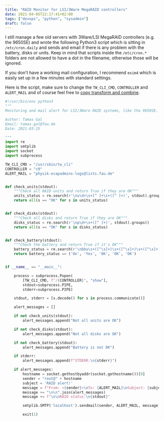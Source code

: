 ```yaml
---
title: "RAID Monitor for LSI/3Ware MegaRAID controllers"
date: 2021-04-05T22:17:41+02:00
tags: ["devops", "python", "sysadmin"]
draft: false
---
```


I still manage a few old servers with 3Ware/LSI MegaRAID controllers (e.g. the 9650SE)
and wrote
the following Python3 script which is sitting in `/etc/cron.daily` and sends
and email if there is any problem with the battery, disks or units.
Keep in mind that scripts inside the `/etc/cron.*` folders are not allowed
to have a dot in the filename, otherwise those will be ignored.

If you don't have a working mail configuration, I recommend `exim4` which is
easily set up in a few minutes with standard settings.

Here is the script, make sure to change the `TW_CLI_CMD`, `CONTROLLER` and
`ALERT_MAIL` and of course feel free to [copy transform and combine](https://www.youtube.com/watch?v=nJPERZDfyWc).

```python
#!/usr/bin/env python3
"""
Monitoring and mail alert for LSI/3Ware RAID systems, like the 9650SE.

Author: Tamas Gal
Email: tamas.gal@fau.de
Date: 2021-03-25

"""
import re
import smtplib
import socket
import subprocess

TW_CLI_CMD = "/usr/sbin/tw_cli"
CONTROLLER = "c0"
ALERT_MAIL = "physik-ecapadmins-logs@lists.fau.de"


def check_units(stdout):
    """Check all RAID units and return True if they are OK"""
    units_status = re.search(r'\nu\d+\s+[^ ]+\s+([^ ]+)', stdout).groups()
    return all(s == "OK" for s in units_status)


def check_disks(stdout):
    """Check all disks and return True if they are OK"""
    disks_status = re.search(r'\np\d+\s+([^ ]+)', stdout).groups()
    return all(s == "OK" for s in disks_status)


def check_battery(stdout):
    """Check the battery and return True if it's OK"""
    battery_status = re.search(r'\nbbu\s+([^\s]+)\s+([^\s]+)\s+([^\s]+)\s+([^\s]+)\s+([^\s]+)', stdout).groups()
    return battery_status == ('On', 'Yes', 'OK', 'OK', 'OK')


if __name__ == "__main__":

    process = subprocess.Popen(
        [TW_CLI_CMD, f"/{CONTROLLER}", "show"],
        stdout=subprocess.PIPE,
        stderr=subprocess.PIPE)

    stdout, stderr = [s.decode() for s in process.communicate()]

    alert_messages = []

    if not check_units(stdout):
        alert_messages.append("Not all units are OK")

    if not check_disks(stdout):
        alert_messages.append("Not all disks are OK")

    if not check_battery(stdout):
        alert_messages.append("Battery is not OK")

    if stderr:
        alert_messages.append(f"STDERR:\n{stderr}")

    if alert_messages:
        hostname = socket.gethostbyaddr(socket.gethostname())[0]
        sender = "root@" + hostname
        subject = 'RAID alert!'
        message = f"From: <{sender}>\nTo: {ALERT_MAIL}\nSubject: {subject}\n"
        message += "\n\n".join(alert_messages)
        message += f"\n\nRAID status:\n{stdout}"

        smtplib.SMTP('localhost').sendmail(sender, ALERT_MAIL, message)

        exit(1)
```

